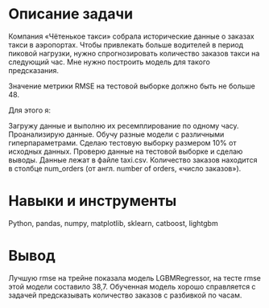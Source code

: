 # Описание задачи

Компания «Чётенькое такси» собрала исторические данные о заказах такси в аэропортах. Чтобы привлекать больше водителей в период пиковой нагрузки, нужно спрогнозировать количество заказов такси на следующий час. Мне нужно построить модель для такого предсказания.

Значение метрики RMSE на тестовой выборке должно быть не больше 48.

Для этого я:

Загружу данные и выполню их ресемплирование по одному часу.
Проанализирую данные.
Обучу разные модели с различными гиперпараметрами. Сделаю тестовую выборку размером 10% от исходных данных.
Проверю данные на тестовой выборке и сделаю выводы.
Данные лежат в файле taxi.csv. Количество заказов находится в столбце num_orders (от англ. number of orders, «число заказов»).


# Навыки и инструменты

Python, pandas, numpy, matplotlib, sklearn, catboost, lightgbm

# Вывод

Лучшую rmse на трейне показала модель LGBMRegressor, на тесте rmse этой модели составило 38,7. Обученная модель хорошо справляется с задачей предсказывать количество заказов с разбивкой по часам.